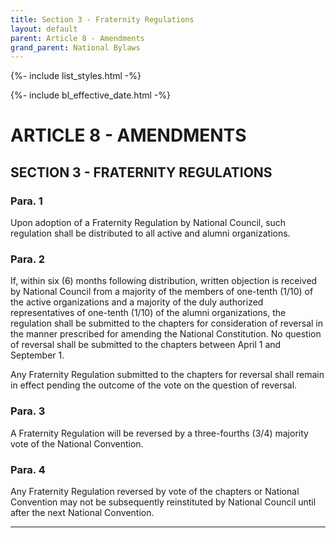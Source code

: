 ```yaml
---
title: Section 3 - Fraternity Regulations
layout: default
parent: Article 8 - Amendments
grand_parent: National Bylaws
---
```


{%- include list_styles.html -%}

{%- include bl_effective_date.html -%}

# ARTICLE 8 - AMENDMENTS

## SECTION 3 - FRATERNITY REGULATIONS

### Para. 1

Upon adoption of a Fraternity Regulation by National Council,
such regulation shall be distributed to all active and alumni
organizations.

### Para. 2

If, within six (6) months following distribution, written
objection is received by National Council from a majority of the
members of one-tenth (1/10) of the active organizations and a
majority of the duly authorized representatives of one-tenth
(1/10) of the alumni organizations, the regulation shall be
submitted to the chapters for consideration of reversal in the
manner prescribed for amending the National Constitution. No
question of reversal shall be submitted to the chapters between
April 1 and September 1.

Any Fraternity Regulation submitted to the chapters for reversal
shall remain in effect pending the outcome of the vote on the
question of reversal.


### Para. 3

A Fraternity Regulation will be reversed by a three-fourths (3/4)
majority vote of the National Convention.

### Para. 4

Any Fraternity Regulation reversed by vote of the chapters or
National  Convention may not be subsequently reinstituted by
National Council until after the next National Convention.

---
